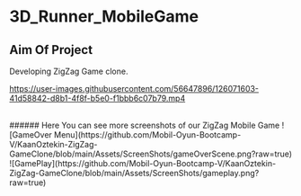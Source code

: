 # 3D_Runner_MobileGame
## Aim Of Project

Developing ZigZag Game clone.

https://user-images.githubusercontent.com/56647896/126071603-41d58842-d8b1-4f8f-b5e0-f1bbb6c07b79.mp4

<br/>
###### Here You can see more screenshots of our ZigZag Mobile Game
![GameOver Menu](https://github.com/Mobil-Oyun-Bootcamp-V/KaanOztekin-ZigZag-GameClone/blob/main/Assets/ScreenShots/gameOverScene.png?raw=true)
![GamePlay](https://github.com/Mobil-Oyun-Bootcamp-V/KaanOztekin-ZigZag-GameClone/blob/main/Assets/ScreenShots/gameplay.png?raw=true)
